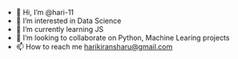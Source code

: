 - 👋 Hi, I’m @hari-11
- 👀 I’m interested in Data Science
- 🌱 I’m currently learning JS
- 💞️ I’m looking to collaborate on Python, Machine Learing projects
- 📫 How to reach me harikiransharu@gmail.com

<!---
hari-11/hari-11 is a ✨ special ✨ repository because its `README.md` (this file) appears on your GitHub profile.
You can click the Preview link to take a look at your changes.
--->
